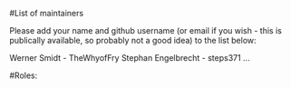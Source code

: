 #List of maintainers

Please add your name and github username (or email if you wish - this is publically available, so probably not a good idea) to the list below:

Werner Smidt - TheWhyofFry
Stephan Engelbrecht - steps371
...

#Roles:
